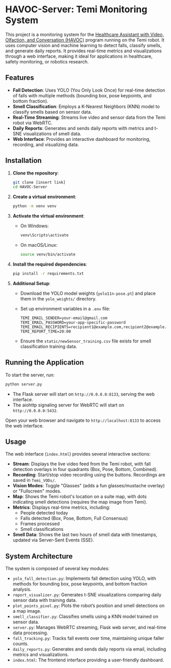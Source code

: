 # HAVOC-Server: Temi Monitoring System

This project is a monitoring system for the [Healthcare Assistant with Video, Olfaction, and Conversation (HAVOC)](https://github.com/innovationcore/HAVOC-TemiApp) program running on the Temi robot. It uses computer vision and machine learning to detect falls, classify smells, and generate daily reports. It provides real-time metrics and visualizations through a web interface, making it ideal for applications in healthcare, safety monitoring, or robotics research.

## Features

- **Fall Detection**: Uses YOLO (You Only Look Once) for real-time detection of falls with multiple methods (bounding box, pose keypoints, and bottom fraction).
- **Smell Classification**: Employs a K-Nearest Neighbors (KNN) model to classify smells based on sensor data.
- **Real-Time Streaming**: Streams live video and sensor data from the Temi robot via WebRTC.
- **Daily Reports**: Generates and sends daily reports with metrics and t-SNE visualizations of smell data.
- **Web Interface**: Provides an interactive dashboard for monitoring, recording, and visualizing data.

## Installation

1. **Clone the repository**:

   ```bash
   git clone [insert link]
   cd HAVOC-Server
   ```

2. **Create a virtual environment**:

   ```bash
   python -m venv venv
   ```

3. **Activate the virtual environment**:

   - On Windows:

     ```bash
     venv\Scripts\activate
     ```

   - On macOS/Linux:

     ```bash
     source venv/bin/activate
     ```

4. **Install the required dependencies**:

   ```bash
   pip install -r requirements.txt
   ```

5. **Additional Setup**:

   - Download the YOLO model weights (`yolo11n-pose.pt`) and place them in the `yolo_weights/` directory.

   - Set up environment variables in a `.env` file:

     ```plaintext
     TEMI_EMAIL_SENDER=your-email@gmail.com
     TEMI_EMAIL_PASSWORD=your-app-specific-password
     TEMI_EMAIL_RECIPIENTS=recipient1@example.com,recipient2@example.com
     TEMI_REPORT_TIME=20:00
     ```

   - Ensure the `static/newSensor_training.csv` file exists for smell classification training data.

## Running the Application

To start the server, run:

```bash
python server.py
```

- The Flask server will start on `http://0.0.0.0:8133`, serving the web interface.
- The aiohttp signaling server for WebRTC will start on `http://0.0.0.0:5432`.

Open your web browser and navigate to `http://localhost:8133` to access the web interface.

## Usage

The web interface (`index.html`) provides several interactive sections:

- **Stream**: Displays the live video feed from the Temi robot, with fall detection overlays in four quadrants (Box, Pose, Bottom, Combined).
- **Recording**: Start/stop video recording using the buttons. Recordings are saved in `Temi_VODs/`.
- **Vision Modes**: Toggle "Glasses" (adds a fun glasses/mustache overlay) or "Fullscreen" modes.
- **Map**: Shows the Temi robot's location on a suite map, with dots indicating smell detections (requires the map image from Temi).
- **Metrics**: Displays real-time metrics, including:
  - People detected today
  - Falls detected (Box, Pose, Bottom, Full Consensus)
  - Frames processed
  - Smell classifications
- **Smell Data**: Shows the last two hours of smell data with timestamps, updated via Server-Sent Events (SSE).


## System Architecture

The system is composed of several key modules:

- `yolo_fall_detection.py`: Implements fall detection using YOLO, with methods for bounding box, pose keypoints, and bottom fraction analysis.
- `report_visualizer.py`: Generates t-SNE visualizations comparing daily sensor data with training data.
- `plot_points_pixel.py`: Plots the robot’s position and smell detections on a map image.
- `smell_classifier.py`: Classifies smells using a KNN model trained on sensor data.
- `server.py`: Manages WebRTC streaming, Flask web server, and real-time data processing.
- `fall_tracking.py`: Tracks fall events over time, maintaining unique faller counts.
- `daily_reports.py`: Generates and sends daily reports via email, including metrics and visualizations.
- `index.html`: The frontend interface providing a user-friendly dashboard.
